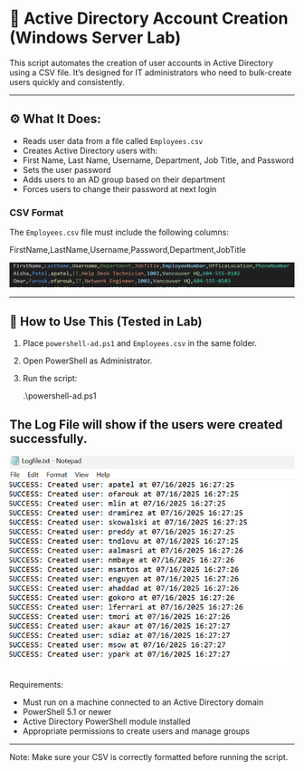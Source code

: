 # 👥 Active Directory Account Creation (Windows Server Lab)

This script automates the creation of user accounts in Active Directory using a CSV file. It’s designed for IT administrators who need to bulk-create users quickly and consistently.

---

## ⚙️ What It Does: 
- Reads user data from a file called `Employees.csv`
- Creates Active Directory users with:
- First Name, Last Name, Username, Department, Job Title, and Password
- Sets the user password
- Adds users to an AD group based on their department
- Forces users to change their password at next login

### CSV Format
The `Employees.csv` file must include the following columns:

FirstName,LastName,Username,Password,Department,JobTitle

![Example Text](images/csv_example.png)

---

## 📝 How to Use This (Tested in Lab)

1. Place `powershell-ad.ps1` and `Employees.csv` in the same folder.
2. Open PowerShell as Administrator.
3. Run the script:

    .\powershell-ad.ps1

## The Log File will show if the users were created successfully. 
![Log File](images/log_output.png)

Requirements:
- Must run on a machine connected to an Active Directory domain
- PowerShell 5.1 or newer
- Active Directory PowerShell module installed
- Appropriate permissions to create users and manage groups

--- 

Note:
Make sure your CSV is correctly formatted before running the script.
